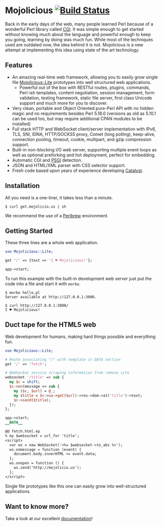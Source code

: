 
# Mojolicious [![Build Status](https://travis-ci.org/kraih/mojo.svg?branch=master)](https://travis-ci.org/kraih/mojo)

  Back in the early days of the web, many people learned Perl because of a
  wonderful Perl library called [CGI](http://metacpan.org/module/CGI). It was
  simple enough to get started without knowing much about the language and
  powerful enough to keep you going, learning by doing was much fun. While
  most of the techniques used are outdated now, the idea behind it is not.
  Mojolicious is a new attempt at implementing this idea using state of the
  art technology.

## Features

  * An amazing real-time web framework, allowing you to easily grow single
    file [Mojolicious::Lite](http://mojolicio.us/perldoc/Mojolicious/Lite)
    prototypes into well structured web applications.
    * Powerful out of the box with RESTful routes, plugins, commands, Perl-ish
      templates, content negotiation, session management, form validation,
      testing framework, static file server, first class Unicode support and
      much more for you to discover.
  * Very clean, portable and Object Oriented pure-Perl API with no hidden
    magic and no requirements besides Perl 5.18.0 (versions as old as 5.10.1
    can be used too, but may require additional CPAN modules to be installed)
  * Full stack HTTP and WebSocket client/server implementation with IPv6, TLS,
    SNI, IDNA, HTTP/SOCKS5 proxy, Comet (long polling), keep-alive, connection
    pooling, timeout, cookie, multipart, and gzip compression support.
  * Built-in non-blocking I/O web server, supporting multiple event loops as
    well as optional preforking and hot deployment, perfect for embedding.
  * Automatic CGI and [PSGI](http://plackperl.org) detection.
  * JSON and HTML/XML parser with CSS selector support.
  * Fresh code based upon years of experience developing
    [Catalyst](http://www.catalystframework.org).

## Installation

  All you need is a one-liner, it takes less than a minute.

    $ curl get.mojolicio.us | sh

  We recommend the use of a [Perlbrew](http://perlbrew.pl) environment.

## Getting Started

  These three lines are a whole web application.

```perl
use Mojolicious::Lite;

get '/' => {text => 'I ♥ Mojolicious!'};

app->start;
```

  To run this example with the built-in development web server just put the
  code into a file and start it with `morbo`.

    $ morbo hello.pl
    Server available at http://127.0.0.1:3000.

    $ curl http://127.0.0.1:3000/
    I ♥ Mojolicious!

## Duct tape for the HTML5 web

  Web development for humans, making hard things possible and everything fun.

```perl
use Mojolicious::Lite;

# Route associating "/" with template in DATA section
get '/' => 'fetch';

# WebSocket service scraping information from remote site
websocket '/title' => sub {
  my $c = shift;
  $c->on(message => sub {
    my ($c, $url) = @_;
    my $title = $c->ua->get($url)->res->dom->at('title')->text;
    $c->send($title);
  });
};

app->start;
__DATA__

@@ fetch.html.ep
% my $websocket = url_for 'title';
<script>
  var ws = new WebSocket('<%= $websocket->to_abs %>');
  ws.onmessage = function (event) {
    document.body.innerHTML += event.data;
  };
  ws.onopen = function () {
    ws.send('http://mojolicio.us');
  };
</script>
```

  Single file prototypes like this one can easily grow into well-structured
  applications.

## Want to know more?

  Take a look at our excellent [documentation](http://mojolicio.us/perldoc>)!
